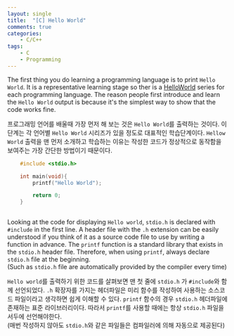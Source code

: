 ```yaml
---
layout: single
title:  "[C] Hello World"
comments: true
categories:
    - C/C++
tags: 
    - C
    - Programming
---
```



The first thing you do learning a programming language is to print `Hello World`. It is a representative learning stage so ther is a [HelloWorld][Linkh] series for each programming language. The reason people first introduce and learn the `Hello World` output is because it's the simplest way to show that the code works fine.

프로그래밍 언어를 배울때 가장 먼저 해 보는 것은 `Hello World`를 출력하는 것이다. 이 단계는 각 언어별 `Hello World` 시리즈가 있을 정도로 대표적인 학습단계이다. `Hellow World` 출력을 맨 먼저 소개하고 학습하는 이유는 작성한 코드가 정상적으로 동작함을 보여주는 가장 간단한 방법이기 때문이다. 



```c
    #include <stdio.h>

    int main(void){
        printf("Hello World");  

        return 0;
    }
                
```


Looking at the code for displaying `Hello world`, `stdio.h` is declared with `#include` in the first line. A header file with the `.h` extension can be easily understood if you think of it as a source code file to use by writing a function in advance. The `printf` function is a standard library that exists in the `stdio.h` header file. Therefore, when using `printf`, always declare `stdio.h` file at the beginning.  
(Such as `stdio.h` file are automatically provided by the compiler every time)


`Hello world`를 출력하기 위한 코드를 살펴보면 맨 첫 줄에 `stdio.h` 가 `#include`와 함께 선언되었다. `.h` 확장자를 가지는 헤더파일은 미리 함수를 작성하여 사용하는 소스코드 파일이라고 생각하면 쉽게 이해할 수 있다. `printf` 함수의 경우 `stdio.h` 헤더파일에 존재하는 표준 라이브러리이다. 따라서 `printf`를 사용할 때에는 항상 `stdio.h` 파일을 서두에 선언해야한다.  
(매번 작성하지 않아도 `stdio.h`와 같은 파일들은 컴파일러에 의해 자동으로 제공된다)


[Linkh]: https://learn.excelwithbusiness.com/blog/post/web-design/say-hello-world-in-28-different-programming-languages